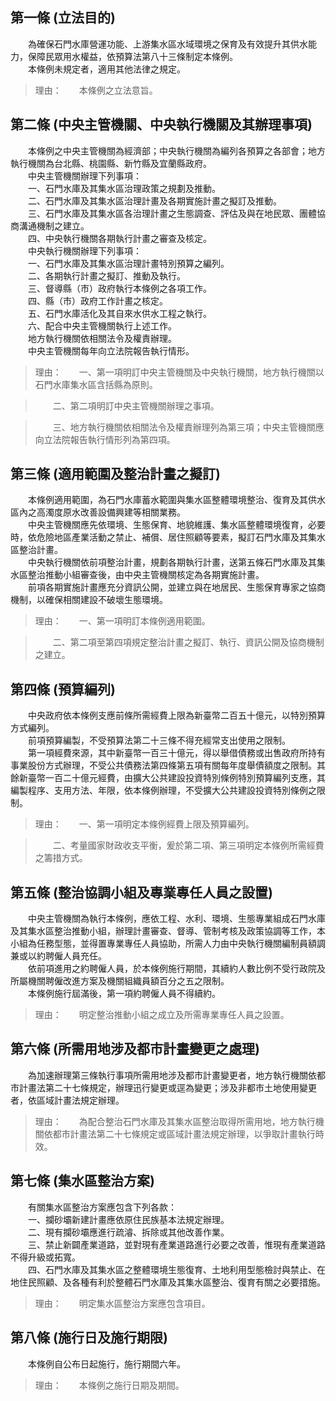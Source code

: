 第一條 (立法目的)
-----------------
　　為確保石門水庫營運功能、上游集水區水域環境之保育及有效提升其供水能力，保障民眾用水權益，依預算法第八十三條制定本條例。  
　　本條例未規定者，適用其他法律之規定。  
> 理由：　　本條例之立法意旨。



第二條 (中央主管機關、中央執行機關及其辦理事項)
-----------------------------------------------
　　本條例之中央主管機關為經濟部；中央執行機關為編列各預算之各部會；地方執行機關為台北縣、桃園縣、新竹縣及宜蘭縣政府。  
　　中央主管機關辦理下列事項：  
　　一、石門水庫及其集水區治理政策之規劃及推動。  
　　二、石門水庫及其集水區治理計畫及各期實施計畫之擬訂及推動。  
　　三、石門水庫及其集水區各治理計畫之生態調查、評估及與在地民眾、團體協商溝通機制之建立。  
　　四、中央執行機關各期執行計畫之審查及核定。  
　　中央執行機關辦理下列事項：  
　　一、石門水庫及其集水區治理計畫特別預算之編列。  
　　二、各期執行計畫之擬訂、推動及執行。  
　　三、督導縣（市）政府執行本條例之各項工作。  
　　四、縣（市）政府工作計畫之核定。  
　　五、石門水庫活化及其自來水供水工程之執行。  
　　六、配合中央主管機關執行上述工作。  
　　地方執行機關依相關法令及權責辦理。  
　　中央主管機關每年向立法院報告執行情形。  
> 理由：　　一、第一項明訂中央主管機關及中央執行機關，地方執行機關以石門水庫集水區含括縣為原則。

> 　　二、第二項明訂中央主管機關辦理之事項。

> 　　三、地方執行機關依相關法令及權責辦理列為第三項；中央主管機關應向立法院報告執行情形列為第四項。



第三條 (適用範圍及整治計畫之擬訂)
---------------------------------
　　本條例適用範圍，為石門水庫蓄水範圍與集水區整體環境整治、復育及其供水區內之高濁度原水改善設備興建等相關業務。  
　　中央主管機關應先依環境、生態保育、地貌維護、集水區整體環境復育，必要時，依危險地區產業活動之禁止、補償、居住照顧等要素，擬訂石門水庫及其集水區整治計畫。  
　　中央執行機關依前項整治計畫，規劃各期執行計畫，送第五條石門水庫及其集水區整治推動小組審查後，由中央主管機關核定為各期實施計畫。  
　　前項各期實施計畫應充分資訊公開，並建立與在地居民、生態保育專家之協商機制，以確保相關建設不破壞生態環境。  
> 理由：　　一、第一項明訂本條例適用範圍。

> 　　二、第二項至第四項規定整治計畫之擬訂、執行、資訊公開及協商機制之建立。



第四條 (預算編列)
-----------------
　　中央政府依本條例支應前條所需經費上限為新臺幣二百五十億元，以特別預算方式編列。  
　　前項預算編製，不受預算法第二十三條不得充經常支出使用之限制。  
　　第一項經費來源，其中新臺幣一百三十億元，得以舉借債務或出售政府所持有事業股份方式辦理，不受公共債務法第四條第五項有關每年度舉債額度之限制。其餘新臺幣一百二十億元經費，由擴大公共建設投資特別條例特別預算編列支應，其編製程序、支用方法、年限，依本條例辦理，不受擴大公共建設投資特別條例之限制。  
> 理由：　　一、第一項明定本條例經費上限及預算編列。

> 　　二、考量國家財政收支平衡，爰於第二項、第三項明定本條例所需經費之籌措方式。



第五條 (整治協調小組及專業專任人員之設置)
-----------------------------------------
　　中央主管機關為執行本條例，應依工程、水利、環境、生態專業組成石門水庫及其集水區整治推動小組，辦理計畫審查、督導、管制考核及政策協調等工作，本小組為任務型態，並得置專業專任人員協助，所需人力由中央執行機關編制員額調兼或以約聘僱人員充任。  
　　依前項進用之約聘僱人員，於本條例施行期間，其續約人數比例不受行政院及所屬機關聘僱改進方案及機關組織員額百分之五之限制。  
　　本條例施行屆滿後，第一項約聘僱人員不得續約。  
> 理由：　　明定整治推動小組之成立及所需專業專任人員之設置。



第六條 (所需用地涉及都市計畫變更之處理)
---------------------------------------
　　為加速辦理第三條執行事項所需用地涉及都市計畫變更者，地方執行機關依都市計畫法第二十七條規定，辦理迅行變更或逕為變更；涉及非都市土地使用變更者，依區域計畫法規定辦理。  
> 理由：　　為配合整治石門水庫及其集水區整治取得所需用地，地方執行機關依都市計畫法第二十七條規定或區域計畫法規定辦理，以爭取計畫執行時效。



第七條 (集水區整治方案)
-----------------------
　　有關集水區整治方案應包含下列各款：  
　　一、攔砂壩新建計畫應依原住民族基本法規定辦理。  
　　二、現有攔砂壩應進行疏濬、拆除或其他改善作業。  
　　三、禁止新闢產業道路，並對現有產業道路進行必要之改善，惟現有產業道路不得升級或拓寬。  
　　四、石門水庫及其集水區之整體環境生態復育、土地利用型態檢討與禁止、在地住民照顧、及各種有利於整體石門水庫及其集水區整治、復育有關之必要措施。  
> 理由：　　明定集水區整治方案應包含項目。



第八條 (施行日及施行期限)
-------------------------
　　本條例自公布日起施行，施行期間六年。  
> 理由：　　本條例之施行日期及期間。